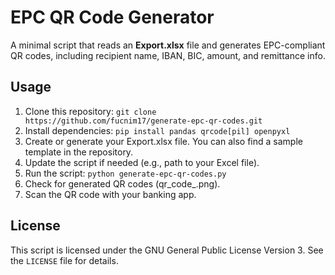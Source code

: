 # EPC QR Code Generator

A minimal script that reads an **Export.xlsx** file and generates EPC-compliant QR codes, including recipient name, IBAN, BIC, amount, and remittance info.

## Usage

1. Clone this repository: `git clone https://github.com/fucnim17/generate-epc-qr-codes.git`
2. Install dependencies: `pip install pandas qrcode[pil] openpyxl`
3. Create or generate your Export.xlsx file. You can also find a sample template in the repository.
4. Update the script if needed (e.g., path to your Excel file).
5. Run the script: `python generate-epc-qr-codes.py`
6. Check for generated QR codes (qr_code_<index>.png).
7. Scan the QR code with your banking app.
 
## License

This script is licensed under the GNU General Public License Version 3. See the `LICENSE` file for details.

